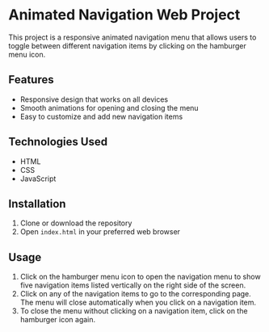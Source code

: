 # Animated Navigation Web Project

This project is a responsive animated navigation menu that allows users to toggle between different navigation items by clicking on the hamburger menu icon.

## Features

- Responsive design that works on all devices
- Smooth animations for opening and closing the menu
- Easy to customize and add new navigation items

## Technologies Used

- HTML
- CSS
- JavaScript

## Installation

1. Clone or download the repository
2. Open `index.html` in your preferred web browser

## Usage

1. Click on the hamburger menu icon to open the navigation menu to show five navigation items listed vertically on the right side of the screen.
2. Click on any of the navigation items to go to the corresponding page. The menu will close automatically when you click on a navigation item.
3. To close the menu without clicking on a navigation item, click on the hamburger icon again.
